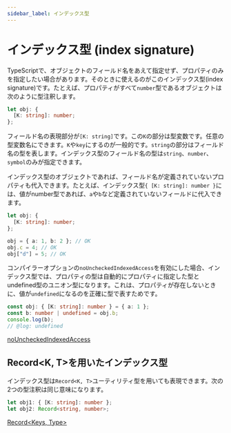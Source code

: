 ```yaml
---
sidebar_label: インデックス型
---
```


# インデックス型 (index signature)

TypeScriptで、オブジェクトのフィールド名をあえて指定せず、プロパティのみを指定したい場合があります。そのときに使えるのがこのインデックス型(index signature)です。たとえば、プロパティがすべて`number`型であるオブジェクトは次のように型注釈します。

```ts twoslash
let obj: {
  [K: string]: number;
};
```

フィールド名の表現部分が`[K: string]`です。この`K`の部分は型変数です。任意の型変数名にできます。`K`や`key`にするのが一般的です。`string`の部分はフィールド名の型を表します。インデックス型のフィールド名の型は`string`、`number`、`symbol`のみが指定できます。

インデックス型のオブジェクトであれば、フィールド名が定義されていないプロパティも代入できます。たとえば、インデックス型`{ [K: string]: number }`には、値がnumber型であれば、`a`や`b`など定義されていないフィールドに代入できます。

```ts twoslash
let obj: {
  [K: string]: number;
};

obj = { a: 1, b: 2 }; // OK
obj.c = 4; // OK
obj["d"] = 5; // OK
```

コンパイラーオプションの`noUncheckedIndexedAccess`を有効にした場合、インデックス型では、プロパティの型は自動的にプロパティに指定した型とundefined型のユニオン型になります。これは、プロパティが存在しないときに、値が`undefined`になるのを正確に型で表すためです。

```ts twoslash
const obj: { [K: string]: number } = { a: 1 };
const b: number | undefined = obj.b;
console.log(b);
// @log: undefined
```

[noUncheckedIndexedAccess](../../tsconfig/nouncheckedindexedaccess.md)

## Record&lt;K, T>を用いたインデックス型

インデックス型は`Record<K, T>`ユーティリティ型を用いても表現できます。次の2つの型注釈は同じ意味になります。

```ts twoslash
let obj1: { [K: string]: number };
let obj2: Record<string, number>;
```

[Record&lt;Keys, Type>](../../type-reuse/utility-types/record.md)
